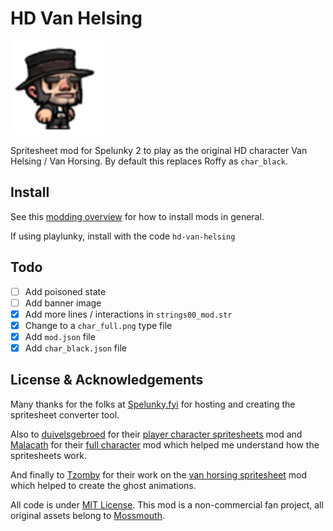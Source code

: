 # HD Van Helsing

![](/hd-van-helsing-cover.png)

Spritesheet mod for Spelunky 2 to play as the original HD 
character Van Helsing / Van Horsing. By default this replaces Roffy as `char_black`.

## Install
See this [modding overview](https://spelunky.fyi/mods/2/overview/) for how to
install mods in general.

If using playlunky, install with the code `hd-van-helsing`

## Todo
- [ ] Add poisoned state
- [ ] Add banner image
- [x] Add more lines / interactions in `strings00_mod.str`
- [x] Change to a `char_full.png` type file
- [x] Add `mod.json` file
- [x] Add `char_black.json` file

## License & Acknowledgements
Many thanks for the folks at [Spelunky.fyi] for hosting and creating the 
spritesheet converter tool.

Also to [duivelsgebroed] for their [player character spritesheets] mod and
[Malacath] for their [full character] mod which helped me understand how the
spritesheets work.

And finally to [Tzomby] for their work on the [van horsing spritesheet] mod which helped to create the ghost animations.

All code is under [MIT License]. This mod is a non-commercial fan project,
all original assets belong to [Mossmouth].


[modpage]: https://spelunky.fyi/mods/m/hd-van-helsing/
[Spelunky.fyi]: https://spelunky.fyi
[duivelsgebroed]: https://spelunky.fyi/profile/duivelsgebroed/
[player character spritesheets]: https://spelunky.fyi/mods/m/player-character-tilesheets-with-grid/
[Malacath]: https://spelunky.fyi/profile/Malacath/
[full character]: https://spelunky.fyi/mods/m/sample-mod-the-full-character-mod-experience/
[Tzomby]: https://spelunky.fyi/profile/Tzomby/
[van horsing spritesheet]: https://spelunky.fyi/mods/m/van-horsing-sprite-sheet-all-animations/
[MIT License]: http://www.opensource.org/licenses/MIT
[Mossmouth]: https://www.mossmouth.com
